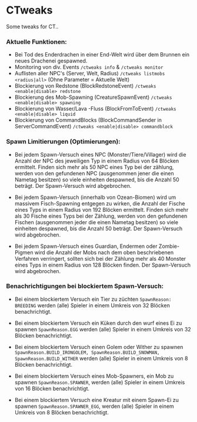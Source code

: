 # CTweaks

Some tweaks for CT..

### Aktuelle Funktionen:
 - Bei Tod des Enderdrachen in einer End-Welt wird über dem Brunnen ein neues Drachenei gespawned.
 - Monitoring von div. Events `/ctweaks info` & `/ctweaks monitor`
 - Auflisten aller NPC's (Server, Welt, Radius) `/ctweaks listmobs <radius|all>` (Ohne Parameter = Aktuelle Welt)
 - Blockierung von Redstone (BlockRedstoneEvent) `/ctweaks <enable|disable> redstone`
 - Blockierung des Mob-Spawning (CreatureSpawnEvent) `/ctweaks <enable|disable> spawning`
 - Blockierung von Wasser/Lava -Fluss (BlockFromToEvent) `/ctweaks <enable|disable> liquid`
 - Blockierung von CommandBlocks (BlockCommandSender in ServerCommandEvent) `/ctweaks <enable|disable> commandblock`

### Spawn Limitierungen (Optimierungen):
 - Bei jedem Spawn-Versuch eines NPC (Monster/Tiere/Villager) wird die Anzahl der NPC des jeweiligen Typ in einem Radius von 64 Blöcken ermittelt.
Finden sich mehr als 50 NPC eines Typ bei der zählung, werden von den gefundenen NPC (ausgenommen jener die einen Nametag besitzen) so viele einheiten
despawned, bis die Anzahl 50 beträgt. Der Spawn-Versuch wird abgebrochen.

 - Bei jedem Spawn-Versuch (innerhalb von Ozean-Biomen) wird um massivem Fisch-Spawning entgegen zu wirken, die Anzahl der Fische eines Typs
in einem Radius von 192 Blöcken ermittelt. Finden sich mehr als 30 Fische eines Typs bei der Zählung, werden von den gefundenen Fischen
(ausgenommen jeder die einen Nametag besitzen) so viele einheiten despawned, bis die Anzahl 50 beträgt.
Der Spawn-Versuch wird abgebrochen.

 - Bei jedem Spawn-Versuch eines Guardian, Endermen oder Zombie-Pigmen wird die Anzahl der Mobs nach dem oben beschriebenen Verfahren verringert, sollten sich bei der Zählung mehr als 40 Monster eines Typs in einem Radius von 128 Blöcken finden.
Der Spawn-Versuch wird abgebrochen.

### Benachrichtigungen bei blockiertem Spawn-Versuch:
 - Bei einem blockiertem Versuch ein Tier zu züchten `SpawnReason: BREEDING` werden (alle) Spieler in einem Umkreis von 32 Blöcken benachrichtigt.
 
 - Bei einem blockiertem Versuch ein Küken durch den wurf eines Ei zu spawnen `SpawnReason.EGG` werden (alle) Spieler in einem Umkreis von 32 Blöcken benachrichtigt.
 
 - Bei einem blockiertem Versuch einen Golem oder Wither zu spawnen `SpawnReason.BUILD_IRONGOLEM, SpawnReason.BUILD_SNOWMAN, SpawnReason.BUILD_WITHER` werden (alle) Spieler in einem Umkreis von 8 Blöcken benachrichtigt.
 
 - Bei einem blockiertem Versuch eines Mob-Spawners, ein Mob zu spawnen `SpawnReason.SPAWNER`, werden (alle) Spieler in einem Umkreis von 16 Blöcken benachrichtigt.
 
 - Bei einem blockiertem Versuch eine Kreatur mit einem Spawn-Ei zu spawnen `SpawnReason.SPAWNER_EGG`, werden (alle) Spieler in einem Umkreis von 8 Blöcken benachrichtigt.

